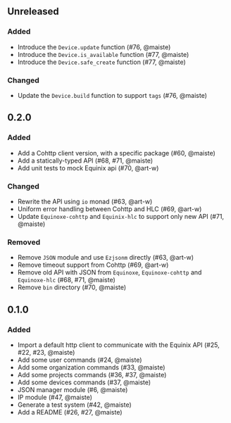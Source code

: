## Unreleased

### Added

- Introduce the `Device.update` function (#76, @maiste)
- Introduce the `Device.is_available` function (#77, @maiste)
- Introduce the `Device.safe_create` function (#77, @maiste)

### Changed

- Update the `Device.build` function to support `tags` (#76, @maiste)

## 0.2.0

### Added

- Add a Cohttp client version, with a specific package (#60, @maiste)
- Add a statically-typed API (#68, #71, @maiste)
- Add unit tests to mock Equinix api (#70, @art-w)

### Changed

- Rewrite the API using `io` monad (#63, @art-w)
- Uniform error handling between Cohttp and HLC (#69, @art-w)
- Update `Equinoxe-cohttp` and `Equinix-hlc` to support only new API (#71, @maiste)

### Removed

- Remove `JSON` module and use `Ezjsonm` directly (#63, @art-w)
- Remove timeout support from Cohttp (#69, @art-w)
- Remove old API with JSON from `Equinoxe`, `Equinoxe-cohttp` and `Equinoxe-hlc` (#68, #71, @maiste)
- Remove `bin` directory (#70, @maiste)

## 0.1.0

### Added

- Import a default http client to communicate with the Equinix API (#25, #22, #23, @maiste)
- Add some user commands (#24, @maiste)
- Add some organization commands (#33, @maiste)
- Add some projects commands (#36, #37, @maiste)
- Add some devices commands (#37, @maiste)
- JSON manager module (#6, @maiste)
- IP module (#47, @maiste)
- Generate a test system (#42, @maiste)
- Add a README (#26, #27, @maiste)
